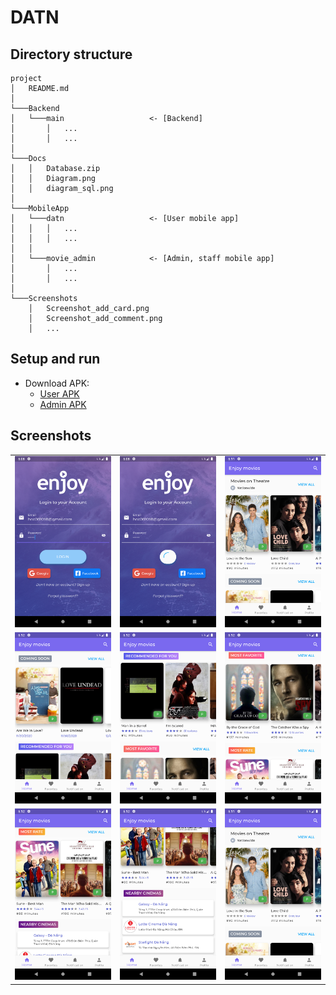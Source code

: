 # DATN

## Directory structure
```
project
│   README.md
│
└───Backend
│   └───main                   <- [Backend]
│       │   ...
│       │   ...
│   
└───Docs
│   │   Database.zip
│   │   Diagram.png
│   │   diagram_sql.png
│
└───MobileApp
│   └───datn                   <- [User mobile app]
│   │   │   ...
│   │   │   ...
│   │
│   └───movie_admin            <- [Admin, staff mobile app]
│       │   ...
│       │   ...
│
└───Screenshots
    │   Screenshot_add_card.png
    │   Screenshot_add_comment.png
    │   ...
```

## Setup and run

-   Download APK: 
    -   [User APK](https://github.com/hoc081098/DATN/blob/master/MobileApp/datn/build/app/outputs/flutter-apk/app-release.apk)
    -   [Admin APK](https://github.com/hoc081098/DATN/blob/master/MobileApp/movie_admin/build/app/outputs/flutter-apk/app-release.apk)
    
## Screenshots

|  |  |  |
| :---:  | :---:  | :---:  |
| ![](Screenshots/Screenshot_login0.png) | ![](Screenshots/Screenshot_login1.png) | ![](Screenshots/Screenshot_home0.png) 
| ![](Screenshots/Screenshot_home1.png)  | ![](Screenshots/Screenshot_home2.png)  | ![](Screenshots/Screenshot_home3.png) 
| ![](Screenshots/Screenshot_home4.png)  | ![](Screenshots/Screenshot_home5.png)  | ![](Screenshots/Screenshot_home0.png) 